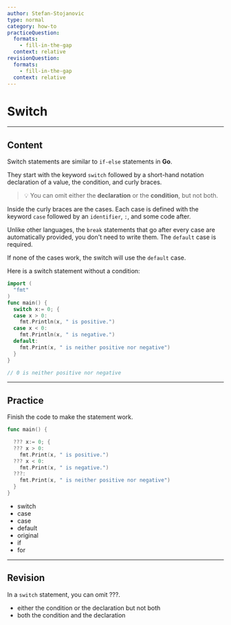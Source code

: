 ```yaml
---
author: Stefan-Stojanovic
type: normal
category: how-to
practiceQuestion:
  formats:
    - fill-in-the-gap
  context: relative
revisionQuestion:
  formats:
    - fill-in-the-gap
  context: relative
---
```


# Switch


---

## Content

Switch statements are similar to `if-else` statements in **Go**. 

They start with the keyword `switch` followed by a short-hand notation declaration of a value, the condition, and curly braces.

> 💡 You can omit either the **declaration** or the **condition**, but not both.

Inside the curly braces are the cases. Each case is defined with the keyword `case` followed by an `identifier`, `:`, and some code after.

Unlike other languages, the `break` statements that go after every case are automatically provided, you don't need to write them. The `default` case is required.

If none of the cases work, the switch will use the `default` case.

Here is a switch statement without a condition:

```go
import (
  "fmt"
)
func main() {
  switch x:= 0; {
  case x > 0:
    fmt.Println(x, " is positive.")
  case x < 0:
    fmt.Println(x, " is negative.")
  default: 
    fmt.Print(x, " is neither positive nor negative")
  }
}

// 0 is neither positive nor negative
```


---

## Practice

Finish the code to make the statement work.

```go
func main() {

  ??? x:= 0; {
  ??? x > 0:
    fmt.Print(x, " is positive.")
  ??? x < 0:
    fmt.Print(x, " is negative.")
  ???: 
    fmt.Print(x, " is neither positive nor negative")
  }
}
```

- switch
- case
- case
- default
- original
- if
- for


---

## Revision

In a `switch` statement, you can omit ???.

- either the condition or the declaration but not both
- both the condition and the declaration
